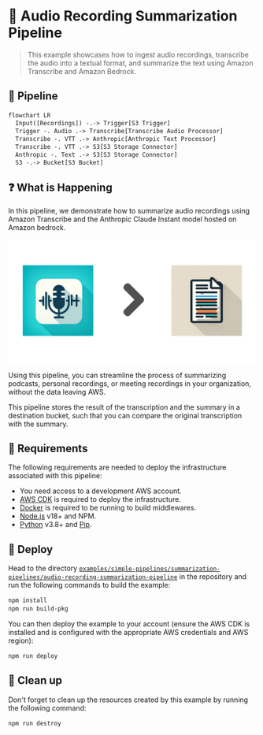 # 🎤 Audio Recording Summarization Pipeline

> This example showcases how to ingest audio recordings, transcribe the audio into a textual format, and summarize the text using Amazon Transcribe and Amazon Bedrock.

## :dna: Pipeline

```mermaid
flowchart LR
  Input([Recordings]) -.-> Trigger[S3 Trigger]
  Trigger -. Audio .-> Transcribe[Transcribe Audio Processor]
  Transcribe -. VTT .-> Anthropic[Anthropic Text Processor]
  Transcribe -. VTT .-> S3[S3 Storage Connector]
  Anthropic -. Text .-> S3[S3 Storage Connector]
  S3 -.-> Bucket[S3 Bucket]
```

## ❓ What is Happening

In this pipeline, we demonstrate how to summarize audio recordings using Amazon Transcribe and the Anthropic Claude Instant model hosted on Amazon bedrock.

<p align="center">
  <img width="600" src="assets/result.png">
</p>

Using this pipeline, you can streamline the process of summarizing podcasts, personal recordings, or meeting recordings in your organization, without the data leaving AWS.

This pipeline stores the result of the transcription and the summary in a destination bucket, such that you can compare the original transcription with the summary.

## 📝 Requirements

The following requirements are needed to deploy the infrastructure associated with this pipeline:

- You need access to a development AWS account.
- [AWS CDK](https://docs.aws.amazon.com/cdk/latest/guide/getting_started.html#getting_started_install) is required to deploy the infrastructure.
- [Docker](https://docs.docker.com/get-docker/) is required to be running to build middlewares.
- [Node.js](https://nodejs.org/en/download/) v18+ and NPM.
- [Python](https://www.python.org/downloads/) v3.8+ and [Pip](https://pip.pypa.io/en/stable/installation/).

## 🚀 Deploy

Head to the directory [`examples/simple-pipelines/summarization-pipelines/audio-recording-summarization-pipeline`](/examples/simple-pipelines/summarization-pipelines/audio-recording-summarization-pipeline) in the repository and run the following commands to build the example:

```bash
npm install
npm run build-pkg
```

You can then deploy the example to your account (ensure the AWS CDK is installed and is configured with the appropriate AWS credentials and AWS region):

```bash
npm run deploy
```

## 🧹 Clean up

Don't forget to clean up the resources created by this example by running the following command:

```bash
npm run destroy
```
